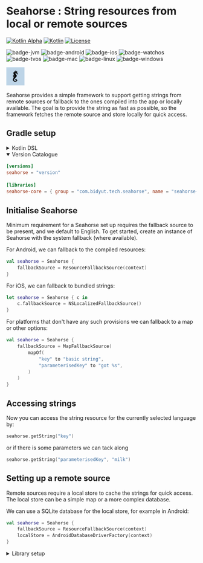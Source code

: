 # Seahorse : String resources from local or remote sources

[![Kotlin Alpha](https://kotl.in/badges/alpha.svg)](https://kotlinlang.org/docs/components-stability.html)
[![Kotlin](https://img.shields.io/badge/Kotlin-2.2.10-purple.svg?style=flat&logo=kotlin)](https://kotlinlang.org)
[![License](https://img.shields.io/badge/License-CC_BY_SA_4.0-blue.svg)](https://github.com/bidrohi/seahorse/blob/master/LICENSE.md)

![badge-jvm](http://img.shields.io/badge/platform-jvm-DB413D.svg?style=flat)
![badge-android](http://img.shields.io/badge/platform-android-6EDB8D.svg?style=flat)
![badge-ios](http://img.shields.io/badge/platform-ios-CDCDCD.svg?style=flat)
![badge-watchos](http://img.shields.io/badge/platform-watchos-C0C0C0.svg?style=flat)
![badge-tvos](http://img.shields.io/badge/platform-tvos-808080.svg?style=flat)
![badge-mac](http://img.shields.io/badge/platform-macos-111111.svg?style=flat)
![badge-linux](http://img.shields.io/badge/platform-linux-2D3F6C.svg?style=flat)
![badge-windows](http://img.shields.io/badge/platform-windows-4D76CD.svg?style=flat)

<img src="./assets/seahorse.svg" width="48">

Seahorse provides a simple framework to support getting strings from remote sources or fallback to the ones compiled into the app or locally available. The goal is to provide the string as fast as possible, so the framework fetches the remote source and store locally for quick access.

## Gradle setup

<details>
<summary>Kotlin DSL</summary>

```kotlin
implementation("com.bidyut.tech.seahorse:seahorse-core:<version>")
```

</details>
<details open>
<summary>Version Catalogue</summary>

```toml
[versions]
seahorse = "version"

[libraries]
seahorse-core = { group = "com.bidyut.tech.seahorse", name = "seahorse-core", version.ref = "seahorse" }
```

</details>

## Initialise Seahorse

Minimum requirement for a Seahorse set up requires the fallback source to be present, and we default to English. To get started, create an instance of Seahorse with the system fallback (where available).

For Android, we can fallback to the compiled resources:
```kotlin
val seahorse = Seahorse {
    fallbackSource = ResourceFallbackSource(context)
}
```

For iOS, we can fallback to bundled strings:
```swift
let seahorse = Seahorse { c in
    c.fallbackSource = NSLocalizedFallbackSource()
}
```

For platforms that don't have any such provisions we can fallback to a map or other options:
```kotlin
val seahorse = Seahorse {
    fallbackSource = MapFallbackSource(
        mapOf(
            "key" to "basic string",
            "parameterisedKey" to "got %s",
        )
    )
}
```

## Accessing strings

Now you can access the string resource for the currently selected language by:
```kotlin
seahorse.getString("key")
```
or if there is some parameters we can tack along
```kotlin
seahorse.getString("parameterisedKey", "milk")
```

## Setting up a remote source

Remote sources require a local store to cache the strings for quick access. The local store can be a simple map or a more complex database.

We can use a SQLite database for the local store, for example in Android:
```kotlin
val seahorse = Seahorse {
    fallbackSource = ResourceFallbackSource(context)
    localStore = AndroidDatabaseDriverFactory(context)
}
```
<details>
<summary>Library setup</summary>

```toml
[libraries]
seahorse-sqlite = { group = "com.bidyut.tech.seahorse", name = "seahorse-sqlite", version.ref = "seahorse" }
```

### Ktor Network Source
And we can pair that up with an Ktor network source:
```kotlin
val seahorse = Seahorse {
    fallbackSource = ResourceFallbackSource(context)
    localStore = AndroidDatabaseDriverFactory(context)
    remoteSource = AndroidKtorNetworkSource { languageId ->
        "https://www.bidyut.com/tech/seahorse/sample/${languageId.lowercase()}.json"
    }
}
```
<details>
<summary>Library setup</summary>

```toml
[libraries]
seahorse-ktor = { group = "com.bidyut.tech.seahorse", name = "seahorse-ktor", version.ref = "seahorse" }
```

</details>

### OkHttp Network Source
There is also provide OkHttp implementation:
```kotlin
val seahorse = Seahorse {
    fallbackSource = ResourceFallbackSource(context)
    localStore = AndroidDatabaseDriverFactory(context)
    remoteSource = OkHttpNetworkSource(okHttpClient) { languageId ->
        "https://www.bidyut.com/tech/seahorse/sample/${languageId.lowercase()}.json"
    }
}
```
<details>
<summary>Library setup</summary>

```toml
[libraries]
seahorse-okhttp = { group = "com.bidyut.tech.seahorse", name = "seahorse-okhttp", version.ref = "seahorse" }
```

</details>
